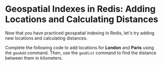 # Geospatial Indexes in Redis: Adding Locations and Calculating Distances

Now that you have practiced geospatial indexing in Redis, let's try adding new locations and calculating distances.

Complete the following code to add locations for **London** and **Paris** using the `geoAdd` command. Then, use the `geoDist` command to find the distance between them in kilometers.